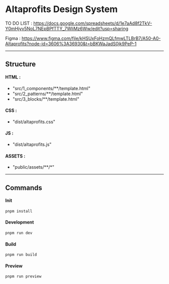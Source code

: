 # Altaprofits Design System

TO DO LIST : https://docs.google.com/spreadsheets/d/1e7aAd8f2TkV-Y0mHjyv5NoL7NEpBPfTTY_7WIiMz6Ww/edit?usp=sharing

Figma : https://www.figma.com/file/kHSUxFoHzmQLfmwLTLBrB7/A50-A0-Altaprofits?node-id=3606%3A36930&t=bBKWaJadS0jk9PeP-1

---

## Structure

#### HTML : 
- "src/1_components/**/template.html"
- "src/2_patterns/**/template.html"
- "src/3_blocks/**/template.html"

#### CSS :
- "dist/altaprofits.css"

#### JS :
- "dist/altaprofits.js"

#### ASSETS :
- "public/assets/**/*"

---

## Commands

#### Init

```
pnpm install
```

#### Development

```
pnpm run dev
```

#### Build

```
pnpm run build
```

#### Preview

```
pnpm run preview
```


